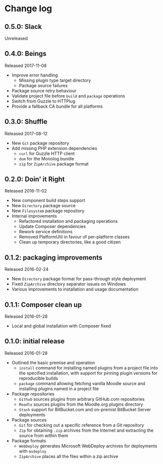 # Change log

## 0.5.0: Slack

Unreleased

## 0.4.0: Beings

Released 2017-11-08

* Improve error handling
    * Missing plugin type target directory
    * Package source failures
* Package source retry behaviour
* Validate project file before `build` and `package` operations
* Switch from Guzzle to HTTPlug
* Provide a fallback CA bundle for all platforms

## 0.3.0: Shuffle

Released 2017-08-12

* New `Git` package repository
* Add missing PHP extension dependencies
    * `curl` for Guzzle HTTP client
    * `dom` for the Monolog bundle
    * `zip` for `ZipArchive` package format

## 0.2.0: Doin' it Right

Released 2016-11-02

* New component build steps support
* New `Directory` package source
* New `Filesystem` package repository
* Internal improvements
    * Refactored installation and packaging operations
    * Update Composer dependencies
    * Rework service definitions
    * Removed PlatformUtil in favour of per-platform classes
    * Clean up temporary directories, like a good citizen

## 0.1.2: packaging improvements

Released 2016-02-24

* New `Directory` package format for pass-through style deployment
* Fixed `ZipArchive` directory separator issues on Windows
* Various improvements to installation and usage documentation

## 0.1.1: Composer clean up

Released 2016-01-28

* Local and global installation with Composer fixed

## 0.1.0: initial release

Released 2016-01-28

* Outlined the basic premise and operation
    * `install` command for installing named plugins from a project file
      into the specified installation, with support for pinning plugin versions
      for reproducible builds
    * `package` command allowing fetching vanilla Moodle source and
      installing plugins named in a project file
* Package repositories
    * `Github` sources plugins from arbitrary GitHub.com repositories
    * `Moodle` sources plugins from the Moodle.org plugins directory
    * `Stash` support for BitBucket.com and on-premist BitBucket Server
      deployments
* Package sources
    * `Git` for checking out a specific reference from a Git repository
    * `Zip` for obtaining `.zip` archives from the Internet and
      extracting the source from within them
* Package formats
    * `WebDeploy` generates Microsoft WebDeploy archives for deployments
      with `msdeploy`
    * `ZipArchive` places all the files within a zip archive
